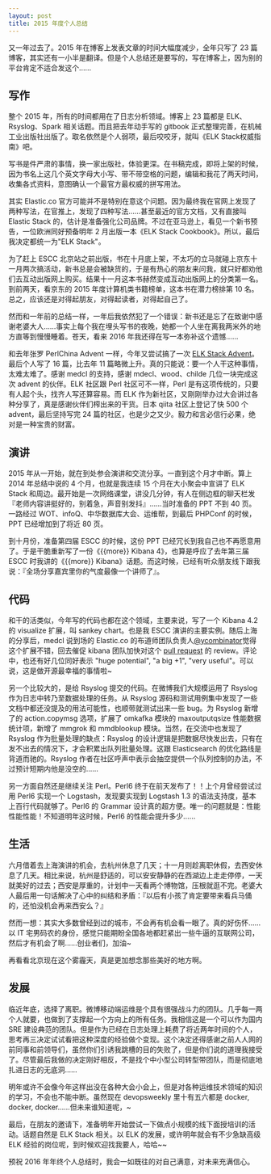 ```yaml
---
layout: post
title: 2015 年度个人总结
---
```


又一年过去了。2015 年在博客上发表文章的时间大幅度减少，全年只写了 23 篇博客，其实还有一小半是翻译。但是个人总结还是要写的，写在博客上，因为别的平台肯定不适合发这个……

## 写作

整个 2015 年，所有的时间都用在了日志分析领域。博客上 23 篇都是 ELK、Rsyslog、Spark 相关话题。而且把去年动手写的 gitbook 正式整理完善，在机械工业出版社出版了。取名依然是个人弱项，最后咬咬牙，就叫《ELK Stack权威指南》吧。

写书是件严肃的事情，换一家出版社，体验更深。在书稿完成，即将上架的时候，因为书名上这几个英文字母大小写、带不带空格的问题，编辑和我花了两天时间，收集各式资料，意图确认一个最官方最权威的拼写用法。

其实 Elastic.co 官方可能并不是特别在意这个问题。因为最终我在官网上发现了两种写法，在官推上，发现了四种写法……甚至最近的官方文档，又有直接叫 Elastic Stack 的，估计是准备强化公司品牌。不过在亚马逊上，看见一个新书预告，一位欧洲同好预备明年 2 月出版一本《ELK Stack Cookbook》。所以，最后我决定都统一为"ELK Stack"。

为了赶上 ESCC 北京站之前出版，书在十月底上架，不太巧的立马就碰上京东十一月两次搞活动，新书总是会被缺货的，于是有热心的朋友来问我，就只好都劝他们去互动出版网上购买。结果十一月这本书赫然变成互动出版网上的分类第一名。到前两天，看京东的 2015 年度计算机类书籍榜单，这本书在潜力榜排第 10 名。总之，应该还是对得起朋友，对得起读者，对得起自己了。

然而和一年前的总结一样，一年后我依然犯了一个错误：新书还是忘了在致谢中感谢老婆大人……事实上每个我在埋头写书的夜晚，她都一个人坐在离我两米外的地方直等到慢慢睡着。苍天，看来 2016 年我还得在写一本弥补这个遗憾……

和去年张罗 PerlChina Advent 一样，今年又尝试搞了一次 [ELK Stack Advent](http://elasticsearch.cn/topic/advent)。最后个人写了 16 篇，比去年 11 篇略微上升。真的只能说：要一个人干这种事情，太难太难了。感谢 medcl 的支持，感谢 mdecl、wood、childe 几位一块完成这次 advent 的伙伴。ELK 社区跟 Perl 社区可不一样，Perl 是有这项传统的，只要有人起个头，找齐人写还算容易。而 ELK 作为新社区，又刚刚举办过大会讲过各种分享了，真是感谢伙伴们榨出来的干货。日本 qiita 社区上登记了快 500 个 advent，最后坚持写完 24 篇的社区，也是少之又少。毅力和言必信行必果，绝对是一种宝贵的财富。

## 演讲

2015 年从一开始，就在到处参会演讲和交流分享。一直到这个月才中断。算上 2014 年总结中说的 4 个月，也就是我连续 15 个月在大小聚会中宣讲了 ELK Stack 和周边。最开始是一次网络课堂，讲没几分钟，有人在侧边框的聊天栏发『老师内容讲挺好的，别着急，声音别发抖』……当时准备的 PPT 不到 40 页。一路经过 WOT、infoQ、中华数据库大会、运维帮，到最后 PHPConf 的时候，PPT 已经增加到了将近 80 页。

到十月份，准备第四届 ESCC 的时候，这份 PPT 已经冗长到我自己也不再愿意用了。于是干脆重新写了一份《{{more}} Kibana 4》，也算是呼应了去年第三届 ESCC 时我讲的《{{more}} Kibana》话题。而这时候，已经有听众朋友线下跟我说：『全场分享嘉宾里你的气度最像一个讲师了』。

## 代码

和干的活类似，今年写的代码也都在这个领域，主要来说，写了一个 Kibana 4.2 的 visualize 扩展，叫 sankey chart。也是我 ESCC 演讲的主要实例。随后上海的分享后，medcl 说到场的 Elastic.co 的布道师团队负责人[@ycombinator](https://github.com/ycombinator)觉得这个扩展不错，回去催促 kibana 团队加快对这个 [pull request](https://github.com/elastic/kibana/pull/4832) 的 review。评论中，也还有好几位同好表示 "huge potential", "a big +1", "very useful"。可以说，这是做开源最幸福的事情啦~

另一个比较大的，是给 Rsyslog 提交的代码。在微博我们大规模运用了 Rsyslog 作为日志中转乃至数据处理的任务。从 Rsyslog 源码和测试用例集中发现了一些文档中都还没提及的用法可能性，也顺带就测试出来一些 bug。为 Rsyslog 新增了的 action.copymsg 选项，扩展了 omkafka 模块的 maxoutputqsize 性能数据统计项，新增了 mmgrok 和 mmdblookup 模块。当然，在交流中也发现了 Rsyslog 作为批量处理的缺点：Rsyslog 的设计逻辑是把数据尽快发出去，只有在发不出去的情况下，才会积累出队列批量处理。这跟 Elasticsearch 的优化路线是背道而驰的。Rsyslog 作者在社区呼声中表示会抽空提供一个队列控制的办法，不过预计短期内他是没空的……

另一方面自然还是继续关注 Perl。Perl6 终于在前天发布了！！上个月曾经尝试过用 Perl6 实现一个 Logstash，发现要实现到 Logstash 1.3 的语法支持度，基本上百行代码就够了。Perl6 的 Grammar 设计真的超方便。唯一的问题就是：性能性能性能！不知道明年这时候，Perl6 的性能会提升多少……

## 生活

六月借着去上海演讲的机会，去杭州休息了几天；十一月则趁离职休假，去西安休息了几天。相比来说，杭州是舒适的，可以安安静静的在西湖边上走走停停，一天就美好的过去；西安是厚重的，计划中一天看两个博物馆，压根就逛不完。老婆大人最后用一句话解决了心中的纠结和矛盾：『以后有小孩了肯定要带来看兵马俑的，还怕没机会再来西安么？』

然而一想：其实大多数曾经到过的城市，不会再有机会看一眼了。真的好伤怀……以 IT 宅男码农的身份，感觉只能期盼全国各地都赶紧出一些牛逼的互联网公司，然后才有机会了啊……创业者们，加油~

再看看北京现在这个雾霾天，真是更加想念那些美好的地方啊。

## 发展

临近年底，选择了离职。微博移动端运维是个具有很强战斗力的团队。几乎每一两个人就要，也做到了支撑起一个方向上的所有任务。我相信这是一个可以作为国内 SRE 建设典范的团队。但是作为已经在日志处理上耗费了将近两年时间的个人，思考再三决定试试看把这种深度的经验做个变现。这个决定还得感谢之前人人网的前同事和前领导们，虽然你们引诱我跳槽的目的失败了，但是你们说的道理我接受了。尽管最后我做的决定刚好相反，不是找个中小型公司转型带团队，而是彻底地扎进日志的无底洞……

明年或许不会像今年这样出没在各种大会小会上，但是对各种运维技术领域的知识的学习，不会也不能中断。虽然现在 devopsweekly 里十有五六都是 docker, docker, docker……但未来谁知道呢，~

最后，在朋友的邀请下，准备明年开始尝试一下做点小规模的线下面授培训的活动。话题自然是 ELK Stack 相关。以 ELK 的发展，或许明年就会有不少急缺高级 ELK 经验的岗位呢，到时候欢迎找我要人，哈哈~~

预祝 2016 年年终个人总结时，我会一如既往的对自己满意，对未来充满信心。
